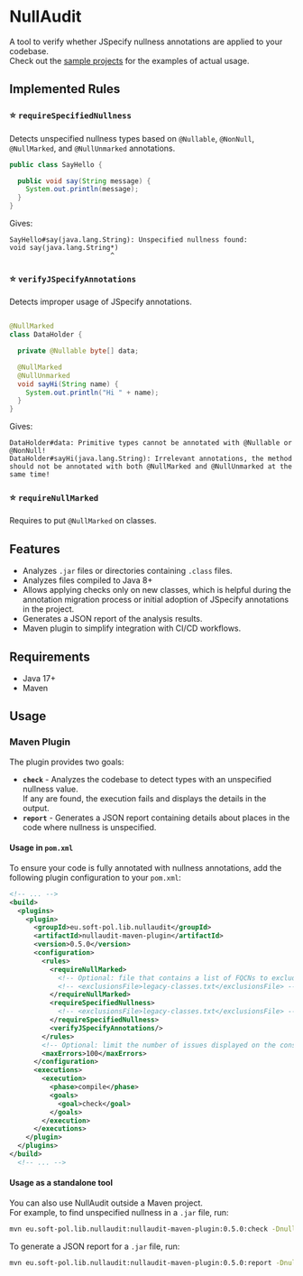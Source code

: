 # NullAudit

A tool to verify whether JSpecify nullness annotations are applied to your codebase.  
Check out the [sample projects](examples) for the examples of actual usage.

## Implemented Rules

### :star: `requireSpecifiedNullness`

Detects unspecified nullness types based on `@Nullable`, `@NonNull`, `@NullMarked`, and
`@NullUnmarked` annotations.

```java
public class SayHello {

  public void say(String message) {
    System.out.println(message);
  }
}
```

Gives:

```
SayHello#say(java.lang.String): Unspecified nullness found:
void say(java.lang.String*)
                         ^
```

### :star: `verifyJSpecifyAnnotations`

Detects improper usage of JSpecify annotations.

```java

@NullMarked
class DataHolder {

  private @Nullable byte[] data;

  @NullMarked
  @NullUnmarked
  void sayHi(String name) {
    System.out.println("Hi " + name);
  }
}
```

Gives:

```
DataHolder#data: Primitive types cannot be annotated with @Nullable or @NonNull!
DataHolder#sayHi(java.lang.String): Irrelevant annotations, the method should not be annotated with both @NullMarked and @NullUnmarked at the same time!
```

### :star: `requireNullMarked`

Requires to put `@NullMarked` on classes.

## Features

- Analyzes `.jar` files or directories containing `.class` files.
- Analyzes files compiled to Java 8+
- Allows applying checks only on new classes, which is helpful during the annotation migration
  process or initial adoption of JSpecify annotations in the project.
- Generates a JSON report of the analysis results.
- Maven plugin to simplify integration with CI/CD workflows.

## Requirements

- Java 17+
- Maven

## Usage

### Maven Plugin

The plugin provides two goals:

- **`check`** - Analyzes the codebase to detect types with an unspecified nullness value.  
  If any are found, the execution fails and displays the details in the output.
- **`report`** - Generates a JSON report containing details about places in the code where
  nullness is unspecified.

#### Usage in `pom.xml`

To ensure your code is fully annotated with nullness annotations, add the following plugin
configuration to your `pom.xml`:

```xml
<!-- ... -->
<build>
  <plugins>
    <plugin>
      <groupId>eu.soft-pol.lib.nullaudit</groupId>
      <artifactId>nullaudit-maven-plugin</artifactId>
      <version>0.5.0</version>
      <configuration>
        <rules>
          <requireNullMarked>
            <!-- Optional: file that contains a list of FQCNs to exclude -->
            <!-- <exclusionsFile>legacy-classes.txt</exclusionsFile> -->
          </requireNullMarked>
          <requireSpecifiedNullness>
            <!-- <exclusionsFile>legacy-classes.txt</exclusionsFile> -->
          </requireSpecifiedNullness>
          <verifyJSpecifyAnnotations/>
        </rules>
        <!-- Optional: limit the number of issues displayed on the console -->
        <maxErrors>100</maxErrors>
      </configuration>
      <executions>
        <execution>
          <phase>compile</phase>
          <goals>
            <goal>check</goal>
          </goals>
        </execution>
      </executions>
    </plugin>
  </plugins>
</build>
  <!-- ... -->
```

#### Usage as a standalone tool

You can also use NullAudit outside a Maven project.  
For example, to find unspecified nullness in a `.jar` file, run:

```bash
mvn eu.soft-pol.lib.nullaudit:nullaudit-maven-plugin:0.5.0:check -Dnullaudit.input=log4j-core-2.24.3.jar
```

To generate a JSON report for a `.jar` file, run:

```bash
mvn eu.soft-pol.lib.nullaudit:nullaudit-maven-plugin:0.5.0:report -Dnullaudit.input=log4j-core-2.24.3.jar -Dnullaudit.reportFile=report.json
```
